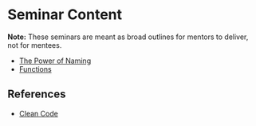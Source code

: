 # Seminar Content

**Note:** These seminars are meant as broad outlines for mentors to deliver, not for mentees.

* [The Power of Naming](./01-The-Power-of-Naming)
* [Functions](./02-Functions)

## References

* [Clean Code](https://www.amazon.co.uk/Clean-Code-Handbook-Software-Craftsmanship/dp/0132350882)

